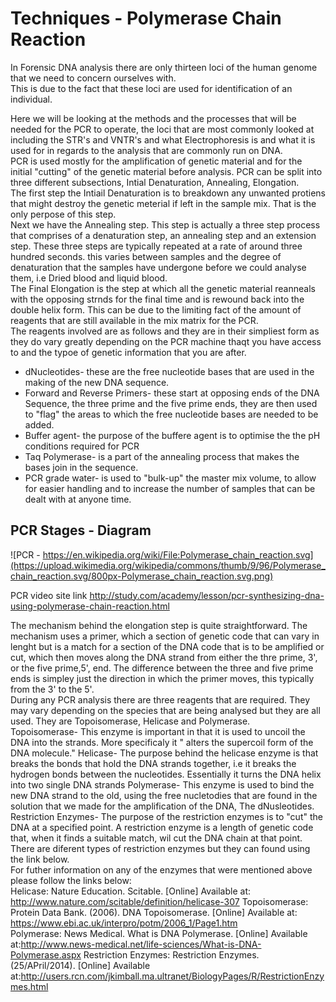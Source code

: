 # Techniques - Polymerase Chain Reaction

In Forensic DNA analysis there are only thirteen loci of the human genome that we need to concern ourselves with.  
This is due to the fact that these loci are used for identification of an individual.  

Here we will be looking at the methods and the processes that will be needed for the PCR to operate, the loci that are most commonly looked at including the STR's and VNTR's and what Electrophoresis is and what it is used for in regards to the analysis that are commonly run on DNA.  
PCR is used mostly for the amplification of genetic material and for the initial "cutting" of the genetic material before analysis. PCR  can be split into three different subsections, Intial Denaturation, Annealing, Elongation.   
The first step the Intiail Denaturation is to breakdown any unwanted protiens that might destroy the genetic meterial if left in the sample mix. That is the only perpose of this step.  
Next we have the Annealing step. This step is actually a three step process that comprises of a denaturation step, an annealing step and an extension step. These three steps are typically repeated at a rate of around three hundred seconds. this varies between samples and the degree of denaturation that the samples have undergone before we could analyse them, i.e Dried blood and liquid blood.  
The Final Elongation is the step at which all the genetic material reanneals with the opposing strnds for the final time and is rewound back into the double helix form. This can be due to the limiting fact of the amount of reagents that are still available in the mix matrix for the PCR.  
The reagents involved are as follows and they are in their simpliest form as they do vary greatly depending on the PCR machine thaqt you have access to and the typoe of genetic information that you are after.
* dNucleotides- these are the free nucleotide bases that are used in the making of the new DNA sequence.  
* Forward and Reverse Primers- these start at opposing ends of the DNA Sequence, the three prime and the five prime ends, they are then used to "flag" the areas to which the free nucleotide bases are needed to be added.  
* Buffer agent- the purpose of the buffere agent is to optimise the the pH conditions required for PCR
* Taq Polymerase- is a part of the annealing process that makes the bases join in the sequence.
* PCR grade water- is used to "bulk-up" the master mix volume, to allow for easier handling and to increase the number of samples that can be dealt with at anyone time.  

## PCR Stages - Diagram
![PCR - https://en.wikipedia.org/wiki/File:Polymerase_chain_reaction.svg](https://upload.wikimedia.org/wikipedia/commons/thumb/9/96/Polymerase_chain_reaction.svg/800px-Polymerase_chain_reaction.svg.png)

PCR video site link http://study.com/academy/lesson/pcr-synthesizing-dna-using-polymerase-chain-reaction.html  

The mechanism behind the elongation step is quite straightforward. The mechanism uses a primer, which a section of genetic code that can vary in lenght but is a match for a section of the DNA code that is to be amplified or cut, which then moves along the DNA strand from either the thre prime, 3', or the five prime,5', end. The difference between the three and five prime ends is simpley just the direction in which the primer moves, this typically from the 3' to the 5'.  
During any PCR analysis there are three reagents that are required. They may vary depending on the species that are being analysed but they are all used. They are Topoisomerase, Helicase and Polymerase.  
Topoisomerase- This enzyme is important in that it is used to uncoil the DNA into the strands. More specificaly it " alters the supercoil form of the DNA molecule."
Helicase- The purpose behind the helicase enzyme is that breaks the bonds that hold the DNA strands together, i.e it breaks the hydrogen bonds between the nucleotides. Essentially it turns the DNA helix into two single DNA strands
Polymerase- This enzyme is used to bind the new DNA strand to the old, using the free nucletodies that are found in the solution that we made for the amplification of the DNA, The dNusleotides. 
Restriction Enzymes- The purpose of the restriction enzymes is to "cut" the DNA at a specified point. A restriction enzyme is a length of genetic code that, when it finds a suitable match, wil cut the DNA chain at that point. There are diferent types of restriction enzymes but they can found using the link below.  
For futher information on any of the enzymes that were mentioned above please follow the links below:  
Helicase: Nature Education. Scitable. [Online] Available at: http://www.nature.com/scitable/definition/helicase-307 
Topoisomerase: Protein Data Bank. (2006). DNA Topoisomerase. [Online] Available at: https://www.ebi.ac.uk/interpro/potm/2006_1/Page1.htm  
Polymerase: News Medical. What is DNA Polymerase. [Online] Available at:http://www.news-medical.net/life-sciences/What-is-DNA-Polymerase.aspx
Restriction Enzymes: Restriction Enzymes. (25/APril/2014). [Online] Available at:http://users.rcn.com/jkimball.ma.ultranet/BiologyPages/R/RestrictionEnzymes.html
